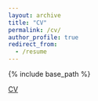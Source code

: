 ```yaml
---
layout: archive
title: "CV"
permalink: /cv/
author_profile: true
redirect_from:
  - /resume
---
```


{% include base_path %}

[CV](http://nrickard.github.io/files/CV.pdf)
